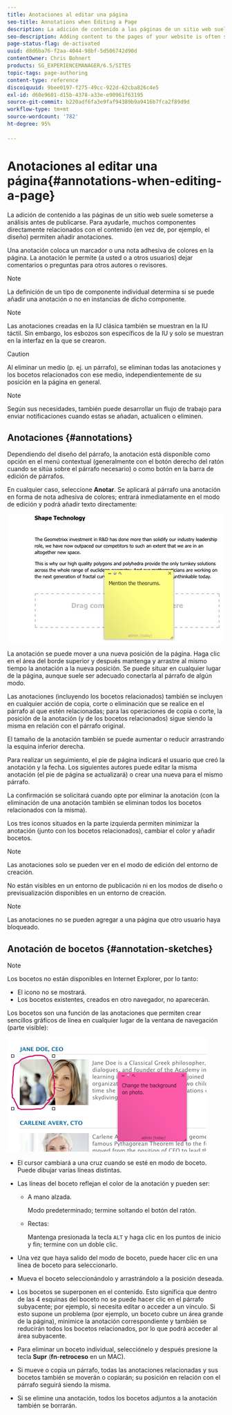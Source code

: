 ```yaml
---
title: Anotaciones al editar una página
seo-title: Annotations when Editing a Page
description: La adición de contenido a las páginas de un sitio web suele someterse a análisis antes de publicarse. Para facilitar las cosas, muchos componentes directamente relacionados con el contenido permiten agregar anotaciones.
seo-description: Adding content to the pages of your website is often subject to discussions prior to it actually being published. To aid this, many components directly related to content allow you to add an annotation.
page-status-flag: de-activated
uuid: d8d6ba76-f2aa-4044-98bf-5d506742d90d
contentOwner: Chris Bohnert
products: SG_EXPERIENCEMANAGER/6.5/SITES
topic-tags: page-authoring
content-type: reference
discoiquuid: 9bee0197-f275-49cc-922d-62cba826c4e5
exl-id: d60e9601-d15b-4378-a33e-e90961f63195
source-git-commit: b220adf6fa3e9faf94389b9a9416b7fca2f89d9d
workflow-type: tm+mt
source-wordcount: '782'
ht-degree: 95%

---
```


# Anotaciones al editar una página{#annotations-when-editing-a-page}

La adición de contenido a las páginas de un sitio web suele someterse a análisis antes de publicarse. Para ayudarle, muchos componentes directamente relacionados con el contenido (en vez de, por ejemplo, el diseño) permiten añadir anotaciones.

Una anotación coloca un marcador o una nota adhesiva de colores en la página. La anotación le permite (a usted o a otros usuarios) dejar comentarios o preguntas para otros autores o revisores.

>[!NOTE]
>
>La definición de un tipo de componente individual determina si se puede añadir una anotación o no en instancias de dicho componente.

>[!NOTE]
>
>Las anotaciones creadas en la IU clásica también se muestran en la IU táctil. Sin embargo, los esbozos son específicos de la IU y solo se muestran en la interfaz en la que se crearon.

>[!CAUTION]
>
>Al eliminar un medio (p. ej. un párrafo), se eliminan todas las anotaciones y los bocetos relacionados con ese medio, independientemente de su posición en la página en general.

>[!NOTE]
>
>Según sus necesidades, también puede desarrollar un flujo de trabajo para enviar notificaciones cuando estas se añadan, actualicen o eliminen.

## Anotaciones {#annotations}

Dependiendo del diseño del párrafo, la anotación está disponible como opción en el menú contextual (generalmente con el botón derecho del ratón cuando se sitúa sobre el párrafo necesario) o como botón en la barra de edición de párrafos.

En cualquier caso, seleccione **Anotar**. Se aplicará al párrafo una anotación en forma de nota adhesiva de colores; entrará inmediatamente en el modo de edición y podrá añadir texto directamente:

![chlimage_1-137](assets/chlimage_1-137.png)

La anotación se puede mover a una nueva posición de la página. Haga clic en el área del borde superior y después mantenga y arrastre al mismo tiempo la anotación a la nueva posición. Se puede situar en cualquier lugar de la página, aunque suele ser adecuado conectarla al párrafo de algún modo.

Las anotaciones (incluyendo los bocetos relacionados) también se incluyen en cualquier acción de copia, corte o eliminación que se realice en el párrafo al que estén relacionadas; para las operaciones de copia o corte, la posición de la anotación (y de los bocetos relacionados) sigue siendo la misma en relación con el párrafo original.

El tamaño de la anotación también se puede aumentar o reducir arrastrando la esquina inferior derecha.

Para realizar un seguimiento, el pie de página indicará el usuario que creó la anotación y la fecha. Los siguientes autores puede editar la misma anotación (el pie de página se actualizará) o crear una nueva para el mismo párrafo.

La confirmación se solicitará cuando opte por eliminar la anotación (con la eliminación de una anotación también se eliminan todos los bocetos relacionados con la misma).

Los tres iconos situados en la parte izquierda permiten minimizar la anotación (junto con los bocetos relacionados), cambiar el color y añadir bocetos.

>[!NOTE]
>
>Las anotaciones solo se pueden ver en el modo de edición del entorno de creación.
>
>No están visibles en un entorno de publicación ni en los modos de diseño o previsualización disponibles en un entorno de creación.

>[!NOTE]
>
>Las anotaciones no se pueden agregar a una página que otro usuario haya bloqueado.

## Anotación de bocetos {#annotation-sketches}

>[!NOTE]
>
>Los bocetos no están disponibles en Internet Explorer, por lo tanto:
>
>* El icono no se mostrará.
>* Los bocetos existentes, creados en otro navegador, no aparecerán.
>


Los bocetos son una función de las anotaciones que permiten crear sencillos gráficos de línea en cualquier lugar de la ventana de navegación (parte visible):

![chlimage_1-138](assets/chlimage_1-138.png)

* El cursor cambiará a una cruz cuando se esté en modo de boceto. Puede dibujar varias líneas distintas.
* Las líneas del boceto reflejan el color de la anotación y pueden ser:

   * A mano alzada.

      Modo predeterminado; termine soltando el botón del ratón.

   * Rectas:

      Mantenga presionada la tecla `ALT` y haga clic en los puntos de inicio y fin; termine con un doble clic.

* Una vez que haya salido del modo de boceto, puede hacer clic en una línea de boceto para seleccionarlo.
* Mueva el boceto seleccionándolo y arrastrándolo a la posición deseada.
* Los bocetos se superponen en el contenido. Esto significa que dentro de las 4 esquinas del boceto no se puede hacer clic en el párrafo subyacente; por ejemplo, si necesita editar o acceder a un vínculo. Si esto supone un problema (por ejemplo, un boceto cubre un área grande de la página), minimice la anotación correspondiente y también se reducirán todos los bocetos relacionados, por lo que podrá acceder al área subyacente.
* Para eliminar un boceto individual, selecciónelo y después presione la tecla **Supr** (**fn**-**retroceso** en un MAC).

* Si mueve o copia un párrafo, todas las anotaciones relacionadas y sus bocetos también se moverán o copiarán; su posición en relación con el párrafo seguirá siendo la misma.
* Si se elimine una anotación, todos los bocetos adjuntos a la anotación también se borrarán.
